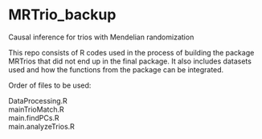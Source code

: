 # MRTrio_backup
Causal inference for trios with Mendelian randomization

This repo consists of R codes used in the process of building the package MRTrios that did not end up in the final package. It also includes datasets used and how the functions from the package can be integrated.

Order of files to be used:

DataProcessing.R    
mainTrioMatch.R    
main.findPCs.R    
main.analyzeTrios.R    
